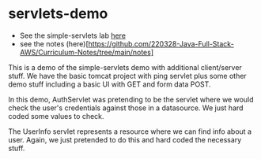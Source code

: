 # servlets-demo
 - See the simple-servlets lab [here](https://github.com/simple-samples/simple-servlets)
 - see the notes (here)[https://github.com/220328-Java-Full-Stack-AWS/Curriculum-Notes/tree/main/notes]


This is a demo of the simple-servlets demo with additional client/server stuff. We have the basic tomcat project 
with ping servlet plus some other demo stuff including a basic UI with GET and form data POST.

In this demo, AuthServlet was pretending to be the servlet where we would check the user's credentials against those 
in a datasource. We just hard coded some values to check. 

The UserInfo servlet represents a resource where we can find info about a user. Again, we just pretended to do this 
and hard coded the necessary stuff.

